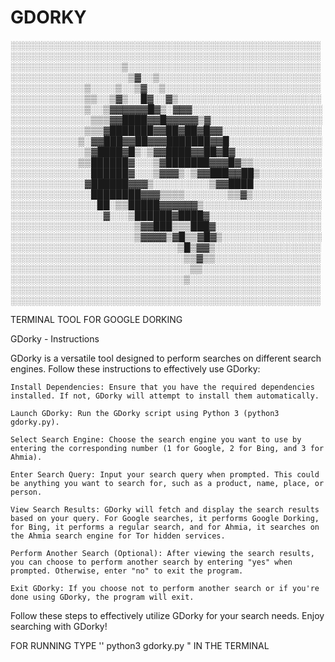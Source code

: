 # GDORKY
░░░░░░░░░░░░░░░░░░░░░░░░░░░░░░░░░░░░░░░░░░░░░░░░░░
░░░░░░░░░░░░░░░░░░░░░░░░░░░░░░░░░░░░░░░░░░░░░░░░░░
░░░░░░░░░░░░░░░░░░▒░░░░░░░░░░░░░░░░░░░░░░░░░░░░░░░
░░░░░░░░░░░░░░░░░░░▒▓░░▒░░░░░░░░░░░░░░░░░░░░░░░░░░
░░░░░░░░░░░░▒░░░░▒░░▒▓░░▒░░░░░░░░░░░░░░░░░░░░░░░░░
░░░░░░░░░░░░▒▒░░▒▓▒░░█▓░░▓▒░░░░░░░░░░░░░░░░░░░░░░░
░░░░░░░░░░░░▒░░▒▓▓▓▓▓▓█▓▒░▓▓▓░░░░░░░░░░░░░░░░░░░░░
░░░░░░░░░░░░░▒▒▒▓▓████▓▓█▓▓▓▓▓▒▓░░░░░░░░░░░░░░░░░░
░░░░░░░░░░░░▒▒▒▓███████▓▓██▓██▓█▓▓░░░░░░░░░░░░░░░░
░░░░░░░░░░░▒░▓▓███▓▓██▓▓▓███████▓▓█░░░░░░░░░░░░░░░
░░░░░░░░░░░░▒▓████▓█▒░▒▓▓████▓▓██▓█▓░░░░░░░░░░░░░░
░░░░░░░░░░░▒▒██████▓░░░▒▓███████▓▓▓█▓▒▒░░░░░░░░░░░
░░░░░░░░░░░░░██████▓░░░▒▓▓▓▒░▒▓▓███▓▓██▒░░░░░░░░░░
░░░░░░░░░░░░▓██████▓▓▓▒░░░░░░░░░▒▓▓████░░░░░░░░░░░
░░░░░░░░░░░░░████████▓▓▓▒▒▒▒░░░░░░░▒▒▓▒░░░░░░░░░░░
░░░░░░░░░░░░░░██░▒▒█████▓▓▓▓▓▓▒░░░░░░░░░░░░░░░░░░░
░░░░░░░░░░░░░░░▓░░░▒██████▓████▓░░░░░░░░░░░░░░░░░░
░░░░░░░░░░░░░░░░░░░░▒▓▓███▒▒▒███▓░░░░░░░░░░░░░░░░░
░░░░░░░░░░░░░░░░░░░░▒▓▓▓▓▒▓█▒▒▓█▓▒░░░░░░░░░░░░░░░░
░░░░░░░░░░░░░░░░░░░░░░░░░░░▒█▒▓▓▒░░░░░░░░░░░░░░░░░
░░░░░░░░░░░░░░░░░░░░░░░░░░░░▒▒▓▒▒░░░░░░░░░░░░░░░░░
░░░░░░░░░░░░░░░░░░░░░░░░░░░░░▒▒░░░░░░░░░░░░░░░░░░░
░░░░░░░░░░░░░░░░░░░░░░░░░░░░▒░░░░░░░░░░░░░░░░░░░░░
░░░░░░░░░░░░░░░░░░░░░░░░░░░░░░░░░░░░░░░░░░░░░░░░░░
░░░░░░░░░░░░░░░░░░░░░░░░░░░░░░░░░░░░░░░░░░░░░░░░░░



TERMINAL TOOL FOR GOOGLE DORKING

GDorky - Instructions

GDorky is a versatile tool designed to perform searches on different search engines. Follow these instructions to effectively use GDorky:

    Install Dependencies: Ensure that you have the required dependencies installed. If not, GDorky will attempt to install them automatically.

    Launch GDorky: Run the GDorky script using Python 3 (python3 gdorky.py).

    Select Search Engine: Choose the search engine you want to use by entering the corresponding number (1 for Google, 2 for Bing, and 3 for Ahmia).

    Enter Search Query: Input your search query when prompted. This could be anything you want to search for, such as a product, name, place, or person.

    View Search Results: GDorky will fetch and display the search results based on your query. For Google searches, it performs Google Dorking, for Bing, it performs a regular search, and for Ahmia, it searches on the Ahmia search engine for Tor hidden services.

    Perform Another Search (Optional): After viewing the search results, you can choose to perform another search by entering "yes" when prompted. Otherwise, enter "no" to exit the program.

    Exit GDorky: If you choose not to perform another search or if you're done using GDorky, the program will exit.

Follow these steps to effectively utilize GDorky for your search needs. Enjoy searching with GDorky!

FOR RUNNING TYPE '' python3 gdorky.py " IN THE TERMINAL

